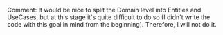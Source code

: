 Comment:
It would be nice to split the Domain level into Entities and UseCases, but at this stage it's quite difficult to do so (I didn't write the code with this goal in mind from the beginning). Therefore, I will not do it.
